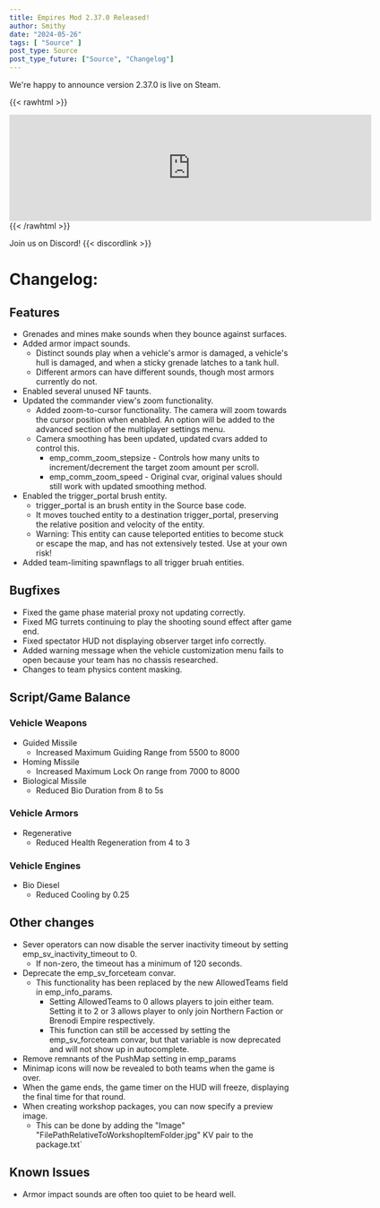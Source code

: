 ```yaml
---
title: Empires Mod 2.37.0 Released!
author: Smithy
date: "2024-05-26"
tags: [ "Source" ]
post_type: Source
post_type_future: ["Source", "Changelog"]
---
```



We're happy to announce version 2.37.0 is live on Steam.

{{< rawhtml >}}
<iframe src="https://store.steampowered.com/widget/17740/" frameborder="0" width="646" height="190"></iframe>
{{< /rawhtml >}}

Join us on Discord! {{< discordlink >}}

# Changelog:

## Features
- Grenades and mines make sounds when they bounce against surfaces.
- Added armor impact sounds.
	- Distinct sounds play when a vehicle's armor is damaged, a vehicle's hull is damaged, and when a sticky grenade latches to a tank hull.
	- Different armors can have different sounds, though most armors currently do not.
- Enabled several unused NF taunts.
- Updated the commander view's zoom functionality.
	- Added zoom-to-cursor functionality. The camera will zoom towards the cursor position when enabled. An option will be added to the advanced section of the multiplayer settings menu.
	- Camera smoothing has been updated, updated cvars added to control this.
		- emp_comm_zoom_stepsize - Controls how many units to increment/decrement the target zoom amount per scroll.
		- emp_comm_zoom_speed - Original cvar, original values should still work with updated smoothing method.
- Enabled the trigger_portal brush entity.
	- trigger_portal is an brush entity in the Source base code. 
	- It moves touched entity to a destination trigger_portal, preserving the relative position and velocity of the entity.
	- Warning: This entity can cause teleported entities to become stuck or escape the map, and has not extensively tested. Use at your own risk!
- Added team-limiting spawnflags to all trigger bruah entities.


## Bugfixes
- Fixed the game phase material proxy not updating correctly.
- Fixed MG turrets continuing to play the shooting sound effect after game end.
- Fixed spectator HUD not displaying observer target info correctly.
- Added warning message when the vehicle customization menu fails to open because your team has no chassis researched.
- Changes to team physics content masking.


## Script/Game Balance
### Vehicle Weapons
- Guided Missile
	- Increased Maximum Guiding Range from 5500 to 8000
- Homing Missile
	- Increased Maximum Lock On range from 7000 to 8000
- Biological Missile
	- Reduced Bio Duration from 8 to 5s
	
### Vehicle Armors
- Regenerative
	- Reduced Health Regeneration from 4 to 3
	
### Vehicle Engines
- Bio Diesel
	- Reduced Cooling by 0.25


## Other changes 
- Sever operators can now disable the server inactivity timeout by setting emp_sv_inactivity_timeout to 0.
	- If non-zero, the timeout has a minimum of 120 seconds.
- Deprecate the emp_sv_forceteam convar.
	- This functionality has been replaced by the new AllowedTeams field in emp_info_params.
		- Setting AllowedTeams to 0 allows players to join either team. Setting it to 2 or 3 allows player to only join Northern Faction or Brenodi Empire respectively.
		- This function can still be accessed by setting the emp_sv_forceteam convar, but that variable is now deprecated and will not show up in autocomplete.
- Remove remnants of the PushMap setting in emp_params
- Minimap icons will now be revealed to both teams when the game is over.
- When the game ends, the game timer on the HUD will freeze, displaying the final time for that round.
- When creating workshop packages, you can now specify a preview image.
	- This can be done by adding the "Image" "FilePathRelativeToWorkshopItemFolder.jpg" KV pair to the package.txt`


## Known Issues
- Armor impact sounds are often too quiet to be heard well.